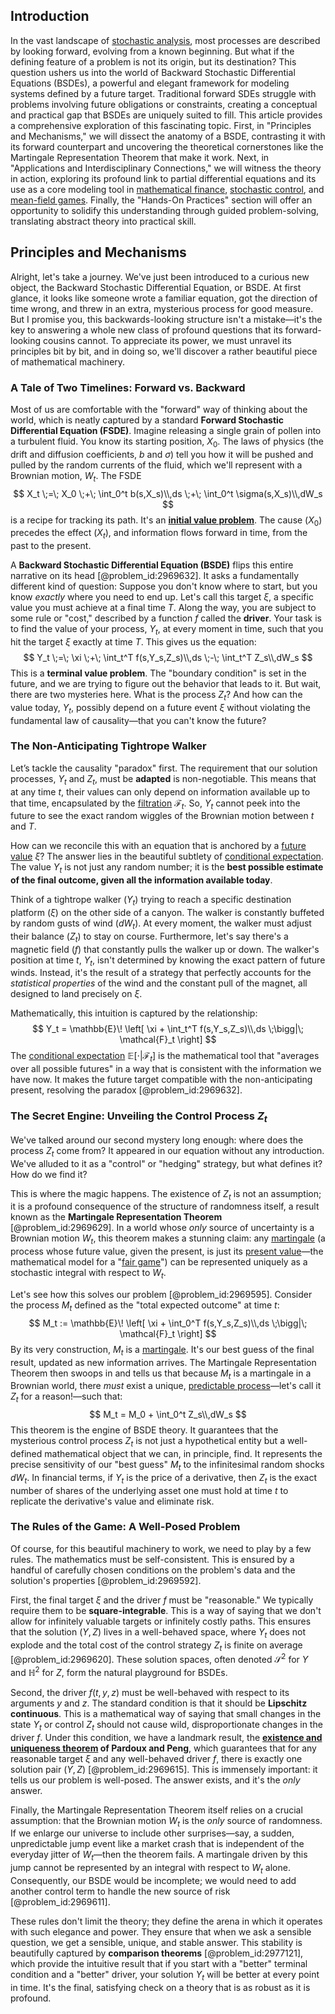## Introduction
In the vast landscape of [stochastic analysis](@article_id:188315), most processes are described by looking forward, evolving from a known beginning. But what if the defining feature of a problem is not its origin, but its destination? This question ushers us into the world of Backward Stochastic Differential Equations (BSDEs), a powerful and elegant framework for modeling systems defined by a future target. Traditional forward SDEs struggle with problems involving future obligations or constraints, creating a conceptual and practical gap that BSDEs are uniquely suited to fill. This article provides a comprehensive exploration of this fascinating topic. First, in "Principles and Mechanisms," we will dissect the anatomy of a BSDE, contrasting it with its forward counterpart and uncovering the theoretical cornerstones like the Martingale Representation Theorem that make it work. Next, in "Applications and Interdisciplinary Connections," we will witness the theory in action, exploring its profound link to partial differential equations and its use as a core modeling tool in [mathematical finance](@article_id:186580), [stochastic control](@article_id:170310), and [mean-field games](@article_id:203637). Finally, the "Hands-On Practices" section will offer an opportunity to solidify this understanding through guided problem-solving, translating abstract theory into practical skill.

## Principles and Mechanisms

Alright, let's take a journey. We've just been introduced to a curious new object, the Backward Stochastic Differential Equation, or BSDE. At first glance, it looks like someone wrote a familiar equation, got the direction of time wrong, and threw in an extra, mysterious process for good measure. But I promise you, this backwards-looking structure isn't a mistake—it's the key to answering a whole new class of profound questions that its forward-looking cousins cannot. To appreciate its power, we must unravel its principles bit by bit, and in doing so, we'll discover a rather beautiful piece of mathematical machinery.

### A Tale of Two Timelines: Forward vs. Backward

Most of us are comfortable with the "forward" way of thinking about the world, which is neatly captured by a standard **Forward Stochastic Differential Equation (FSDE)**. Imagine releasing a single grain of pollen into a turbulent fluid. You know its starting position, $X_0$. The laws of physics (the drift and diffusion coefficients, $b$ and $\sigma$) tell you how it will be pushed and pulled by the random currents of the fluid, which we'll represent with a Brownian motion, $W_t$. The FSDE
$$
X_t \;=\; X_0 \;+\; \int_0^t b(s,X_s)\\,ds \;+\; \int_0^t \sigma(s,X_s)\\,dW_s
$$
is a recipe for tracking its path. It's an **[initial value problem](@article_id:142259)**. The cause ($X_0$) precedes the effect ($X_t$), and information flows forward in time, from the past to the present.

A **Backward Stochastic Differential Equation (BSDE)** flips this entire narrative on its head [@problem_id:2969632]. It asks a fundamentally different kind of question: Suppose you don't know where to start, but you know *exactly* where you need to end up. Let's call this target $\xi$, a specific value you must achieve at a final time $T$. Along the way, you are subject to some rule or "cost," described by a function $f$ called the **driver**. Your task is to find the value of your process, $Y_t$, at every moment in time, such that you hit the target $\xi$ exactly at time $T$. This gives us the equation:
$$
Y_t \;=\; \xi \;+\; \int_t^T f(s,Y_s,Z_s)\\,ds \;-\; \int_t^T Z_s\\,dW_s
$$
This is a **terminal value problem**. The "boundary condition" is set in the future, and we are trying to figure out the behavior that leads to it. But wait, there are two mysteries here. What is the process $Z_t$? And how can the value today, $Y_t$, possibly depend on a future event $\xi$ without violating the fundamental law of causality—that you can't know the future?

### The Non-Anticipating Tightrope Walker

Let’s tackle the causality "paradox" first. The requirement that our solution processes, $Y_t$ and $Z_t$, must be **adapted** is non-negotiable. This means that at any time $t$, their values can only depend on information available up to that time, encapsulated by the [filtration](@article_id:161519) $\mathcal{F}_t$. So, $Y_t$ cannot peek into the future to see the exact random wiggles of the Brownian motion between $t$ and $T$.

How can we reconcile this with an equation that is anchored by a [future value](@article_id:140524) $\xi$? The answer lies in the beautiful subtlety of [conditional expectation](@article_id:158646). The value $Y_t$ is not just any random number; it is the **best possible estimate of the final outcome, given all the information available today**.

Think of a tightrope walker ($Y_t$) trying to reach a specific destination platform ($\xi$) on the other side of a canyon. The walker is constantly buffeted by random gusts of wind ($dW_t$). At every moment, the walker must adjust their balance ($Z_t$) to stay on course. Furthermore, let's say there's a magnetic field ($f$) that constantly pulls the walker up or down. The walker's position at time $t$, $Y_t$, isn't determined by knowing the exact pattern of future winds. Instead, it's the result of a strategy that perfectly accounts for the *statistical properties* of the wind and the constant pull of the magnet, all designed to land precisely on $\xi$.

Mathematically, this intuition is captured by the relationship:
$$
Y_t = \mathbb{E}\! \left[ \xi + \int_t^T f(s,Y_s,Z_s)\\,ds \;\bigg|\; \mathcal{F}_t \right]
$$
The [conditional expectation](@article_id:158646) $\mathbb{E}[ \cdot | \mathcal{F}_t]$ is the mathematical tool that "averages over all possible futures" in a way that is consistent with the information we have now. It makes the future target compatible with the non-anticipating present, resolving the paradox [@problem_id:2969632].

### The Secret Engine: Unveiling the Control Process $Z_t$

We've talked around our second mystery long enough: where does the process $Z_t$ come from? It appeared in our equation without any introduction. We've alluded to it as a "control" or "hedging" strategy, but what defines it? How do we find it?

This is where the magic happens. The existence of $Z_t$ is not an assumption; it is a profound consequence of the structure of randomness itself, a result known as the **Martingale Representation Theorem** [@problem_id:2969629]. In a world whose *only* source of uncertainty is a Brownian motion $W_t$, this theorem makes a stunning claim: any [martingale](@article_id:145542) (a process whose future value, given the present, is just its [present value](@article_id:140669)—the mathematical model for a "[fair game](@article_id:260633)") can be represented uniquely as a stochastic integral with respect to $W_t$.

Let's see how this solves our problem [@problem_id:2969595]. Consider the process $M_t$ defined as the "total expected outcome" at time $t$:
$$
M_t := \mathbb{E}\! \left[ \xi + \int_0^T f(s,Y_s,Z_s)\\,ds \;\bigg|\; \mathcal{F}_t \right]
$$
By its very construction, $M_t$ is a [martingale](@article_id:145542). It's our best guess of the final result, updated as new information arrives. The Martingale Representation Theorem then swoops in and tells us that because $M_t$ is a martingale in a Brownian world, there *must* exist a unique, [predictable process](@article_id:273766)—let's call it $Z_t$ for a reason!—such that:
$$
M_t = M_0 + \int_0^t Z_s\\,dW_s
$$
This theorem is the engine of BSDE theory. It guarantees that the mysterious control process $Z_t$ is not just a hypothetical entity but a well-defined mathematical object that we can, in principle, find. It represents the precise sensitivity of our "best guess" $M_t$ to the infinitesimal random shocks $dW_t$. In financial terms, if $Y_t$ is the price of a derivative, then $Z_t$ is the exact number of shares of the underlying asset one must hold at time $t$ to replicate the derivative's value and eliminate risk.

### The Rules of the Game: A Well-Posed Problem

Of course, for this beautiful machinery to work, we need to play by a few rules. The mathematics must be self-consistent. This is ensured by a handful of carefully chosen conditions on the problem's data and the solution's properties [@problem_id:2969592].

First, the final target $\xi$ and the driver $f$ must be "reasonable." We typically require them to be **square-integrable**. This is a way of saying that we don't allow for infinitely valuable targets or infinitely costly paths. This ensures that the solution $(Y,Z)$ lives in a well-behaved space, where $Y_t$ does not explode and the total cost of the control strategy $Z_t$ is finite on average [@problem_id:2969620]. These solution spaces, often denoted $\mathcal{S}^2$ for $Y$ and $\mathbb{H}^2$ for $Z$, form the natural playground for BSDEs.

Second, the driver $f(t,y,z)$ must be well-behaved with respect to its arguments $y$ and $z$. The standard condition is that it should be **Lipschitz continuous**. This is a mathematical way of saying that small changes in the state $Y_t$ or control $Z_t$ should not cause wild, disproportionate changes in the driver $f$. Under this condition, we have a landmark result, the **[existence and uniqueness theorem](@article_id:146863) of Pardoux and Peng**, which guarantees that for any reasonable target $\xi$ and any well-behaved driver $f$, there is exactly one solution pair $(Y,Z)$ [@problem_id:2969615]. This is immensely important: it tells us our problem is well-posed. The answer exists, and it's the *only* answer.

Finally, the Martingale Representation Theorem itself relies on a crucial assumption: that the Brownian motion $W_t$ is the *only* source of randomness. If we enlarge our universe to include other surprises—say, a sudden, unpredictable jump event like a market crash that is independent of the everyday jitter of $W_t$—then the theorem fails. A martingale driven by this jump cannot be represented by an integral with respect to $W_t$ alone. Consequently, our BSDE would be incomplete; we would need to add another control term to handle the new source of risk [@problem_id:2969611].

These rules don't limit the theory; they define the arena in which it operates with such elegance and power. They ensure that when we ask a sensible question, we get a sensible, unique, and stable answer. This stability is beautifully captured by **comparison theorems** [@problem_id:2977121], which provide the intuitive result that if you start with a "better" terminal condition and a "better" driver, your solution $Y_t$ will be better at every point in time. It's the final, satisfying check on a theory that is as robust as it is profound.